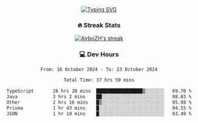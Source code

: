 
<div align="center">
  <a href="https://git.io/typing-svg"><img src="https://readme-typing-svg.demolab.com?font=Fira+Code&size=30&pause=1000&color=33F7F5&center=true&vCenter=true&width=435&lines=Hi+there+%F0%9F%91%8B+I+am+AirboZH+;Welcome+to+my+Github" alt="Typing SVG" /></a>

<h3>🔥 Streak Stats</h3>

<!-- GitHub Readme Streak Stats - https://github.com/DenverCoder1/github-readme-streak-stats -->
<p>
  <a href="https://github.com/DenverCoder1/github-readme-streak-stats">
    <img title="🔥 Get streak stats for your profile at git.io/streak-stats" alt="AirboZH's streak" src="https://streak-stats.demolab.com/?user=AirboZH&theme=monokai-metallian&hide_border=true"/>
  </a>
</p>

<h3>💻 Dev Hours</h3>
<!--START_SECTION:waka-->

```txt
From: 16 October 2024 - To: 23 October 2024

Total Time: 37 hrs 59 mins

TypeScript       26 hrs 28 mins  █████████████████▒░░░░░░░   69.70 %
Java             3 hrs 2 mins    ██░░░░░░░░░░░░░░░░░░░░░░░   08.03 %
Other            2 hrs 16 mins   █▒░░░░░░░░░░░░░░░░░░░░░░░   05.98 %
Prisma           1 hr 43 mins    █░░░░░░░░░░░░░░░░░░░░░░░░   04.55 %
JSON             1 hr 19 mins    █░░░░░░░░░░░░░░░░░░░░░░░░   03.49 %
```

<!--END_SECTION:waka-->
</div>  
